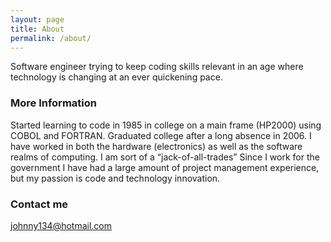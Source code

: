 ```yaml
---
layout: page
title: About
permalink: /about/
---
```


Software engineer trying to keep coding skills relevant in an age where technology is changing at an ever quickening pace.

### More Information

Started learning to code in 1985 in college on a main frame (HP2000) using COBOL and FORTRAN. Graduated college after a long absence in 2006. I have worked in both the hardware (electronics) as well as the software realms of computing. I am sort of a “jack-of-all-trades” Since I work for the government I have had a large amount of project management experience, but my passion is code and technology innovation.

### Contact me

[johnny134@hotmail.com](mailto:johnny134@hotmail.com)
